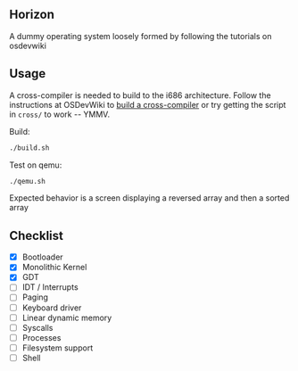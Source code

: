 ## Horizon
A dummy operating system loosely formed by following the tutorials on osdevwiki

## Usage
A cross-compiler is needed to build to the i686 architecture. Follow the instructions at OSDevWiki to [build a cross-compiler](https://wiki.osdev.org/GCC_Cross-Compiler) or try getting the script in `cross/` to work -- YMMV.

Build:
```bash
./build.sh
```
Test on qemu:
```bash
./qemu.sh
```

Expected behavior is a screen displaying a reversed array and then a sorted array

## Checklist
- [X] Bootloader
- [X] Monolithic Kernel
- [X] GDT
- [ ] IDT / Interrupts
- [ ] Paging
- [ ] Keyboard driver
- [ ] Linear dynamic memory
- [ ] Syscalls
- [ ] Processes
- [ ] Filesystem support
- [ ] Shell
